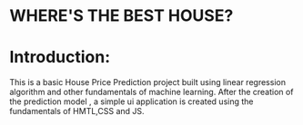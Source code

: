 # WHERE'S THE BEST HOUSE?

# **Introduction:**
This is a basic House Price Prediction project built using linear regression algorithm and other fundamentals of machine learning. 
After the creation of the prediction model , a simple ui application is created using the fundamentals of HMTL,CSS and JS.
